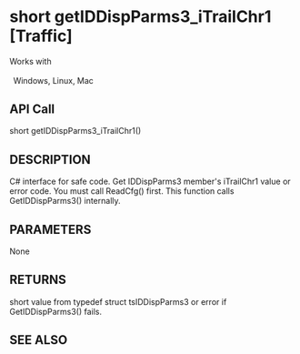 # short getIDDispParms3_iTrailChr1 [Traffic]

Works with <p class="s1" style="padding-top: 2pt;padding-left: 5pt;text-indent: 0pt;text-align: left;"><a name="bookmark265">&zwnj;</a>Windows, Linux, Mac</p>

## API Call
short getIDDispParms3_iTrailChr1()
## DESCRIPTION
C# interface for safe code. Get IDDispParms3 member&#39;s iTrailChr1 value or error code. You must call ReadCfg() first. This function calls GetIDDispParms3() internally.

## PARAMETERS
None

## RETURNS
short value from typedef struct tsIDDispParms3 or error if GetIDDispParms3() fails.

## SEE ALSO

